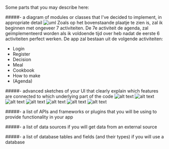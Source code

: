 Some parts that you may describe here:

#####- a diagram of modules or classes that I've decided to implement, in appropriate detail
![uml](https://cloud.githubusercontent.com/assets/18394877/15673243/a5411cfe-2735-11e6-90c7-7e456310976e.PNG)
Zoals op het bovenstaande plaatje te zien is, zal ik beginnen met ongeveer 7 activiteiten. De 7e activiteit de agenda, zal geïmplementeerd worden als ik voldoende tijd over heb nadat de eerste 6 activiteiten perfect werken.
De app zal bestaan uit de volgende activiteiten:
- Login
- Register
- Decision
- Meal
- Cookbook
- How to make
- (Agenda)
 
#####- advanced sketches of your UI that clearly explain which features are connected to which underlying part of the code
![alt text](https://github.com/Amar1337/Food-Inspiration/blob/master/doc%20folder/LoginPage.png)
![alt text](https://github.com/Amar1337/Food-Inspiration/blob/master/doc%20folder/RegisterPage.png)
![alt text](https://github.com/Amar1337/Food-Inspiration/blob/master/doc%20folder/DecisionPage.png)
![alt text](https://github.com/Amar1337/Food-Inspiration/blob/master/doc%20folder/CookbookPage.png)
![alt text](https://github.com/Amar1337/Food-Inspiration/blob/master/doc%20folder/HowToMakePage.png)
![alt text](https://github.com/Amar1337/Food-Inspiration/blob/master/doc%20folder/MealPage.png)
![alt text](https://github.com/Amar1337/Food-Inspiration/blob/master/doc%20folder/AgendaPage.png)

#####- a list of APIs and frameworks or plugins that you will be using to provide functionality in your app

#####- a list of data sources if you will get data from an external source

#####- a list of database tables and fields (and their types) if you will use a database

